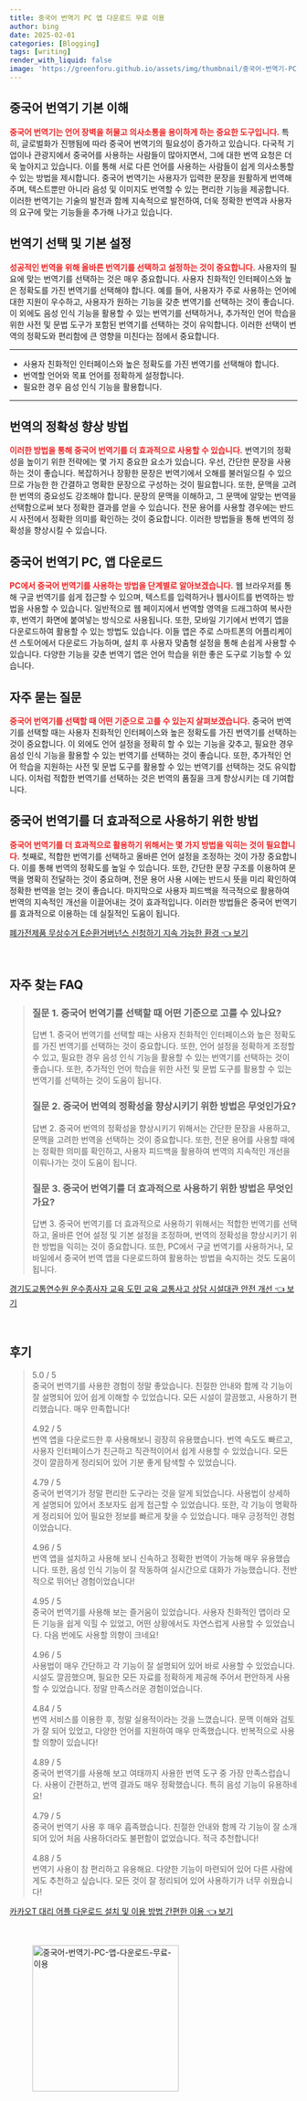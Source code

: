 ```yaml
---
title: 중국어 번역기 PC 앱 다운로드 무료 이용
author: bing
date: 2025-02-01
categories: [Blogging]
tags: [writing]
render_with_liquid: false
image: 'https://greenforu.github.io/assets/img/thumbnail/중국어-번역기-PC-앱-다운로드-무료-이용.webp'
---
```



<h2 id='중국어_번역기_기본_이해'>중국어 번역기 기본 이해</h2>

<p><b><span style="color: #ee2323;">중국어 번역기는 언어 장벽을 허물고 의사소통을 용이하게 하는 중요한 도구입니다.</span></b> 특히, 글로벌화가 진행됨에 따라 중국어 번역기의 필요성이 증가하고 있습니다. 다국적 기업이나 관광지에서 중국어를 사용하는 사람들이 많아지면서, 그에 대한 번역 요청은 더욱 높아지고 있습니다. 이를 통해 서로 다른 언어를 사용하는 사람들이 쉽게 의사소통할 수 있는 방법을 제시합니다. 중국어 번역기는 사용자가 입력한 문장을 원활하게 번역해주며, 텍스트뿐만 아니라 음성 및 이미지도 번역할 수 있는 편리한 기능을 제공합니다. 이러한 번역기는 기술의 발전과 함께 지속적으로 발전하여, 더욱 정확한 번역과 사용자의 요구에 맞는 기능들을 추가해 나가고 있습니다.</p>

<h2 id='번역기_선택_및_기본_설정'>번역기 선택 및 기본 설정</h2>

<p><b><span style="color: #ee2323;">성공적인 번역을 위해 올바른 번역기를 선택하고 설정하는 것이 중요합니다.</span></b> 사용자의 필요에 맞는 번역기를 선택하는 것은 매우 중요합니다. 사용자 친화적인 인터페이스와 높은 정확도를 가진 번역기를 선택해야 합니다. 예를 들어, 사용자가 주로 사용하는 언어에 대한 지원이 우수하고, 사용자가 원하는 기능을 갖춘 번역기를 선택하는 것이 좋습니다. 이 외에도 음성 인식 기능을 활용할 수 있는 번역기를 선택하거나, 추가적인 언어 학습을 위한 사전 및 문법 도구가 포함된 번역기를 선택하는 것이 유익합니다. 이러한 선택이 번역의 정확도와 편리함에 큰 영향을 미친다는 점에서 중요합니다.</p>

<hr />

<ul>
    <li>사용자 친화적인 인터페이스와 높은 정확도를 가진 번역기를 선택해야 합니다.</li>
    <li>번역할 언어와 목표 언어를 정확하게 설정합니다.</li>
    <li>필요한 경우 음성 인식 기능을 활용합니다.</li>
</ul>

<hr />

<h2 id='번역의_정확성_향상_방법'>번역의 정확성 향상 방법</h2>

<p><b><span style="color: #ee2323;">이러한 방법을 통해 중국어 번역기를 더 효과적으로 사용할 수 있습니다.</span></b> 번역기의 정확성을 높이기 위한 전략에는 몇 가지 중요한 요소가 있습니다. 우선, 간단한 문장을 사용하는 것이 좋습니다. 복잡하거나 장황한 문장은 번역기에서 오해를 불러일으킬 수 있으므로 가능한 한 간결하고 명확한 문장으로 구성하는 것이 필요합니다. 또한, 문맥을 고려한 번역의 중요성도 강조해야 합니다. 문장의 문맥을 이해하고, 그 문맥에 알맞는 번역을 선택함으로써 보다 정확한 결과를 얻을 수 있습니다. 전문 용어를 사용할 경우에는 반드시 사전에서 정확한 의미를 확인하는 것이 중요합니다. 이러한 방법들을 통해 번역의 정확성을 향상시킬 수 있습니다.</p>

<h2 id='중국어_번역기_PC_앱_다운로드'>중국어 번역기 PC, 앱 다운로드</h2>

<p><b><span style="color: #ee2323;">PC에서 중국어 번역기를 사용하는 방법을 단계별로 알아보겠습니다.</span></b> 웹 브라우저를 통해 구글 번역기를 쉽게 접근할 수 있으며, 텍스트를 입력하거나 웹사이트를 번역하는 방법을 사용할 수 있습니다. 일반적으로 웹 페이지에서 번역할 영역을 드래그하여 복사한 후, 번역기 화면에 붙여넣는 방식으로 사용됩니다. 또한, 모바일 기기에서 번역기 앱을 다운로드하여 활용할 수 있는 방법도 있습니다. 이들 앱은 주로 스마트폰의 어플리케이션 스토어에서 다운로드 가능하며, 설치 후 사용자 맞춤형 설정을 통해 손쉽게 사용할 수 있습니다. 다양한 기능을 갖춘 번역기 앱은 언어 학습을 위한 좋은 도구로 기능할 수 있습니다.</p>

<h2 id='자주_묻는_질문'>자주 묻는 질문</h2>

<p><b><span style="color: #ee2323;">중국어 번역기를 선택할 때 어떤 기준으로 고를 수 있는지 살펴보겠습니다.</span></b> 중국어 번역기를 선택할 때는 사용자 친화적인 인터페이스와 높은 정확도를 가진 번역기를 선택하는 것이 중요합니다. 이 외에도 언어 설정을 정확히 할 수 있는 기능을 갖추고, 필요한 경우 음성 인식 기능을 활용할 수 있는 번역기를 선택하는 것이 좋습니다. 또한, 추가적인 언어 학습을 지원하는 사전 및 문법 도구를 활용할 수 있는 번역기를 선택하는 것도 유익합니다. 이처럼 적합한 번역기를 선택하는 것은 번역의 품질을 크게 향상시키는 데 기여합니다. </p>

<h2 id='더_효과적으로_사용하기'>중국어 번역기를 더 효과적으로 사용하기 위한 방법</h2>

<p><b><span style="color: #ee2323;">중국어 번역기를 더 효과적으로 활용하기 위해서는 몇 가지 방법을 익히는 것이 필요합니다.</span></b> 첫째로, 적합한 번역기를 선택하고 올바른 언어 설정을 조정하는 것이 가장 중요합니다. 이를 통해 번역의 정확도를 높일 수 있습니다. 또한, 간단한 문장 구조를 이용하여 문맥을 명확히 전달하는 것이 중요하며, 전문 용어 사용 시에는 반드시 뜻을 미리 확인하여 정확한 번역을 얻는 것이 좋습니다. 마지막으로 사용자 피드백을 적극적으로 활용하여 번역의 지속적인 개선을 이끌어내는 것이 효과적입니다. 이러한 방법들은 중국어 번역기를 효과적으로 이용하는 데 실질적인 도움이 됩니다.</p>


<p><a class="click-button" title="폐가전제품 무상수거 E순환거버넌스 신청하기 지속 가능한 환경" href="https://greenforu.github.io/posts/%ED%8F%90%EA%B0%80%EC%A0%84%EC%A0%9C%ED%92%88-%EB%AC%B4%EC%83%81%EC%88%98%EA%B1%B0-E%EC%88%9C%ED%99%98%EA%B1%B0%EB%B2%84%EB%84%8C%EC%8A%A4-%EC%8B%A0%EC%B2%AD%ED%95%98%EA%B8%B0-%EC%A7%80%EC%86%8D-%EA%B0%80%EB%8A%A5%ED%95%9C-%ED%99%98%EA%B2%BD/" rel="dofollow">폐가전제품 무상수거 E순환거버넌스 신청하기 지속 가능한 환경 👈 보기</a></p><br>
<h2 id='자주_찾는_FAQ'>자주 찾는 FAQ</h2>
<div itemscope="" itemtype="https://schema.org/FAQPage"> 
<blockquote> 
<div itemscope="" itemprop="mainEntity" itemtype="https://schema.org/Question"> 
<h3 itemprop="name">질문 1. 중국어 번역기를 선택할 때 어떤 기준으로 고를 수 있나요?</h3> 
<div itemscope="" itemprop="acceptedAnswer" itemtype="https://schema.org/Answer"> 
<span itemprop="text"> 
<p>답변 1. 중국어 번역기를 선택할 때는 사용자 친화적인 인터페이스와 높은 정확도를 가진 번역기를 선택하는 것이 중요합니다. 또한, 언어 설정을 정확하게 조정할 수 있고, 필요한 경우 음성 인식 기능을 활용할 수 있는 번역기를 선택하는 것이 좋습니다. 또한, 추가적인 언어 학습을 위한 사전 및 문법 도구를 활용할 수 있는 번역기를 선택하는 것이 도움이 됩니다.</p> 
</span> 
</div> 
</div> 

<div itemscope="" itemprop="mainEntity" itemtype="https://schema.org/Question"> 
<h3 itemprop="name">질문 2. 중국어 번역의 정확성을 향상시키기 위한 방법은 무엇인가요?</h3> 
<div itemscope="" itemprop="acceptedAnswer" itemtype="https://schema.org/Answer"> 
<span itemprop="text"> 
<p>답변 2. 중국어 번역의 정확성을 향상시키기 위해서는 간단한 문장을 사용하고, 문맥을 고려한 번역을 선택하는 것이 중요합니다. 또한, 전문 용어를 사용할 때에는 정확한 의미를 확인하고, 사용자 피드백을 활용하여 번역의 지속적인 개선을 이뤄나가는 것이 도움이 됩니다.</p> 
</span> 
</div> 
</div> 

<div itemscope="" itemprop="mainEntity" itemtype="https://schema.org/Question"> 
<h3 itemprop="name">질문 3. 중국어 번역기를 더 효과적으로 사용하기 위한 방법은 무엇인가요?</h3> 
<div itemscope="" itemprop="acceptedAnswer" itemtype="https://schema.org/Answer"> 
<span itemprop="text"> 
<p>답변 3. 중국어 번역기를 더 효과적으로 사용하기 위해서는 적합한 번역기를 선택하고, 올바른 언어 설정 및 기본 설정을 조정하며, 번역의 정확성을 향상시키기 위한 방법을 익히는 것이 중요합니다. 또한, PC에서 구글 번역기를 사용하거나, 모바일에서 중국어 번역 앱을 다운로드하여 활용하는 방법을 숙지하는 것도 도움이 됩니다.</p> 
</span> 
</div> 
</div> 

</blockquote> 
</div>
<p><a class="click-button" title="경기도교통연수원 운수종사자 교육 도민 교육 교통사고 상담 시설대관 안전 개선" href="https://greenforu.github.io/posts/%EA%B2%BD%EA%B8%B0%EB%8F%84%EA%B5%90%ED%86%B5%EC%97%B0%EC%88%98%EC%9B%90-%EC%9A%B4%EC%88%98%EC%A2%85%EC%82%AC%EC%9E%90-%EA%B5%90%EC%9C%A1-%EB%8F%84%EB%AF%BC-%EA%B5%90%EC%9C%A1-%EA%B5%90%ED%86%B5%EC%82%AC%EA%B3%A0-%EC%83%81%EB%8B%B4-%EC%8B%9C%EC%84%A4%EB%8C%80%EA%B4%80-%EC%95%88%EC%A0%84-%EA%B0%9C%EC%84%A0/" rel="dofollow">경기도교통연수원 운수종사자 교육 도민 교육 교통사고 상담 시설대관 안전 개선 👈 보기</a></p><br>
<h2 id='후기'>후기</h2>
<div itemscope itemtype="https://schema.org/Product">
  <blockquote>
  <div itemprop="review" itemscope itemtype="https://schema.org/Review">
      <div itemprop="reviewRating" itemscope itemtype="https://schema.org/Rating"> <span itemprop="ratingValue">5.0</span> / <span itemprop="bestRating">5</span> </div>
      <span itemprop="reviewBody">중국어 번역기를 사용한 경험이 정말 좋았습니다. 친절한 안내와 함께 각 기능이 잘 설명되어 있어 쉽게 이해할 수 있었습니다. 모든 시설이 깔끔했고, 사용하기 편리했습니다. 매우 만족합니다!</span>
  </div>
  <br>
  <div itemprop="review" itemscope itemtype="https://schema.org/Review">
      <div itemprop="reviewRating" itemscope itemtype="https://schema.org/Rating"> <span itemprop="ratingValue">4.92</span> / <span itemprop="bestRating">5</span> </div>
      <span itemprop="reviewBody">번역 앱을 다운로드한 후 사용해보니 굉장히 유용했습니다. 번역 속도도 빠르고, 사용자 인터페이스가 친근하고 직관적이어서 쉽게 사용할 수 있었습니다. 모든 것이 깔끔하게 정리되어 있어 기분 좋게 탐색할 수 있었습니다.</span>
  </div>
  <br>
  <div itemprop="review" itemscope itemtype="https://schema.org/Review">
      <div itemprop="reviewRating" itemscope itemtype="https://schema.org/Rating"> <span itemprop="ratingValue">4.79</span> / <span itemprop="bestRating">5</span> </div>
      <span itemprop="reviewBody">중국어 번역기가 정말 편리한 도구라는 것을 알게 되었습니다. 사용법이 상세하게 설명되어 있어서 초보자도 쉽게 접근할 수 있었습니다. 또한, 각 기능이 명확하게 정리되어 있어 필요한 정보를 빠르게 찾을 수 있었습니다. 매우 긍정적인 경험이었습니다.</span>
  </div>
  <br>
  <div itemprop="review" itemscope itemtype="https://schema.org/Review">
      <div itemprop="reviewRating" itemscope itemtype="https://schema.org/Rating"> <span itemprop="ratingValue">4.96</span> / <span itemprop="bestRating">5</span> </div>
      <span itemprop="reviewBody">번역 앱을 설치하고 사용해 보니 신속하고 정확한 번역이 가능해 매우 유용했습니다. 또한, 음성 인식 기능이 잘 작동하여 실시간으로 대화가 가능했습니다. 전반적으로 뛰어난 경험이었습니다!</span>
  </div>
  <br>
  <div itemprop="review" itemscope itemtype="https://schema.org/Review">
      <div itemprop="reviewRating" itemscope itemtype="https://schema.org/Rating"> <span itemprop="ratingValue">4.95</span> / <span itemprop="bestRating">5</span> </div>
      <span itemprop="reviewBody">중국어 번역기를 사용해 보는 즐거움이 있었습니다. 사용자 친화적인 앱이라 모든 기능을 쉽게 익힐 수 있었고, 어떤 상황에서도 자연스럽게 사용할 수 있었습니다. 다음 번에도 사용할 의향이 크네요!</span>
  </div>
  <br>
  <div itemprop="review" itemscope itemtype="https://schema.org/Review">
      <div itemprop="reviewRating" itemscope itemtype="https://schema.org/Rating"> <span itemprop="ratingValue">4.96</span> / <span itemprop="bestRating">5</span> </div>
      <span itemprop="reviewBody">사용법이 매우 간단하고 각 기능이 잘 설명되어 있어 바로 사용할 수 있었습니다. 시설도 깔끔했으며, 필요한 모든 자료를 정확하게 제공해 주어서 편안하게 사용할 수 있었습니다. 정말 만족스러운 경험이었습니다.</span>
  </div>
  <br>
  <div itemprop="review" itemscope itemtype="https://schema.org/Review">
      <div itemprop="reviewRating" itemscope itemtype="https://schema.org/Rating"> <span itemprop="ratingValue">4.84</span> / <span itemprop="bestRating">5</span> </div>
      <span itemprop="reviewBody">번역 서비스를 이용한 후, 정말 실용적이라는 것을 느꼈습니다. 문맥 이해와 검토가 잘 되어 있었고, 다양한 언어를 지원하여 매우 만족했습니다. 반복적으로 사용할 의향이 있습니다!</span>
  </div>
  <br>
  <div itemprop="review" itemscope itemtype="https://schema.org/Review">
      <div itemprop="reviewRating" itemscope itemtype="https://schema.org/Rating"> <span itemprop="ratingValue">4.89</span> / <span itemprop="bestRating">5</span> </div>
      <span itemprop="reviewBody">중국어 번역기를 사용해 보고 여태까지 사용한 번역 도구 중 가장 만족스럽습니다. 사용이 간편하고, 번역 결과도 매우 정확했습니다. 특히 음성 기능이 유용하네요!</span>
  </div>
  <br>
  <div itemprop="review" itemscope itemtype="https://schema.org/Review">
      <div itemprop="reviewRating" itemscope itemtype="https://schema.org/Rating"> <span itemprop="ratingValue">4.79</span> / <span itemprop="bestRating">5</span> </div>
      <span itemprop="reviewBody">중국어 번역기 사용 후 매우 흡족했습니다. 친절한 안내와 함께 각 기능이 잘 소개되어 있어 처음 사용하더라도 불편함이 없었습니다. 적극 추천합니다!</span>
  </div>
  <br>
  <div itemprop="review" itemscope itemtype="https://schema.org/Review">
      <div itemprop="reviewRating" itemscope itemtype="https://schema.org/Rating"> <span itemprop="ratingValue">4.88</span> / <span itemprop="bestRating">5</span> </div>
      <span itemprop="reviewBody">번역기 사용이 참 편리하고 유용해요. 다양한 기능이 마련되어 있어 다른 사람에게도 추천하고 싶습니다. 모든 것이 잘 정리되어 있어 사용하기가 너무 쉬웠습니다!</span>
  </div>
  </blockquote>
</div>
<p><a class="click-button" title="카카오T 대리 어플 다운로드 설치 및 이용 방법 간편한 이용" href="https://greenforu.github.io/posts/%EC%B9%B4%EC%B9%B4%EC%98%A4T-%EB%8C%80%EB%A6%AC-%EC%96%B4%ED%94%8C-%EB%8B%A4%EC%9A%B4%EB%A1%9C%EB%93%9C-%EC%84%A4%EC%B9%98-%EB%B0%8F-%EC%9D%B4%EC%9A%A9-%EB%B0%A9%EB%B2%95-%EA%B0%84%ED%8E%B8%ED%95%9C-%EC%9D%B4%EC%9A%A9/" rel="dofollow">카카오T 대리 어플 다운로드 설치 및 이용 방법 간편한 이용 👈 보기</a></p><br>
<figure class="image"><img src="https://greenforu.github.io/assets/img/thumbnail/중국어-번역기-PC-앱-다운로드-무료-이용.webp" alt="중국어-번역기-PC-앱-다운로드-무료-이용" width="256" height="256"></figure>